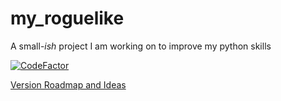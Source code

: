 # my_roguelike
A small-*ish* project I am working on to improve my python skills

[![CodeFactor](https://www.codefactor.io/repository/github/benlloyd50/my_roguelike/badge/main)](https://www.codefactor.io/repository/github/benlloyd50/my_roguelike/overview/main)

[Version Roadmap and Ideas](https://github.com/benlloyd50/my_roguelike/blob/main/notes.md)

